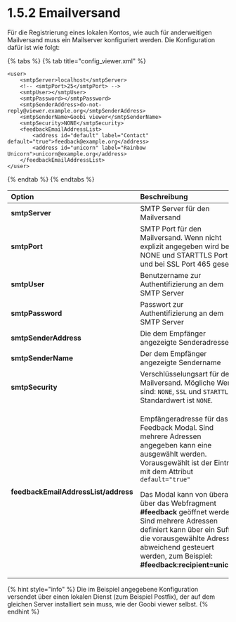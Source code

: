 # 1.5.2 Emailversand

Für die Registrierung eines lokalen Kontos, wie auch für anderweitigen Mailversand muss ein Mailserver konfiguriert werden. Die Konfiguration dafür ist wie folgt:

{% tabs %}
{% tab title="config\_viewer.xml" %}
```markup
<user>
    <smtpServer>localhost</smtpServer>
    <!-- <smtpPort>25</smtpPort> -->
    <smtpUser></smtpUser>
    <smtpPassword></smtpPassword>
    <smtpSenderAddress>do-not-reply@viewer.example.org</smtpSenderAddress>
    <smtpSenderName>Goobi viewer</smtpSenderName>
    <smtpSecurity>NONE</smtpSecurity>
    <feedbackEmailAddressList>
        <address id="default" label="Contact" default="true">feedback@example.org</address>
        <address id="unicorn" label="Rainbow Unicorn">unicorn@example.org</address>
    </feedbackEmailAddressList>
</user>
```
{% endtab %}
{% endtabs %}

<table>
  <thead>
    <tr>
      <th style="text-align:left">Option</th>
      <th style="text-align:left">Beschreibung</th>
    </tr>
  </thead>
  <tbody>
    <tr>
      <td style="text-align:left"><b>smtpServer</b>
      </td>
      <td style="text-align:left">SMTP Server f&#xFC;r den Mailversand</td>
    </tr>
    <tr>
      <td style="text-align:left"><b>smtpPort</b>
      </td>
      <td style="text-align:left">SMTP Port f&#xFC;r den Mailversand. Wenn nicht explizit angegeben wird
        bei NONE und STARTTLS Port 25 und bei SSL Port 465 gesetzt.</td>
    </tr>
    <tr>
      <td style="text-align:left"><b>smtpUser</b>
      </td>
      <td style="text-align:left">Benutzername zur Authentifizierung an dem SMTP Server</td>
    </tr>
    <tr>
      <td style="text-align:left"><b>smtpPassword</b>
      </td>
      <td style="text-align:left">Passwort zur Authentifizierung an dem SMTP Server</td>
    </tr>
    <tr>
      <td style="text-align:left"><b>smtpSenderAddress</b>
      </td>
      <td style="text-align:left">Die dem Empf&#xE4;nger angezeigte Senderadresse</td>
    </tr>
    <tr>
      <td style="text-align:left"><b>smtpSenderName</b>
      </td>
      <td style="text-align:left">Der dem Empf&#xE4;nger angezeigte Sendername</td>
    </tr>
    <tr>
      <td style="text-align:left"><b>smtpSecurity</b>
      </td>
      <td style="text-align:left">Verschl&#xFC;sselungsart f&#xFC;r den Mailversand. M&#xF6;gliche Werte
        sind: <code>NONE</code>, <code>SSL</code> und <code>STARTTLS</code>. Standardwert
        ist <code>NONE</code>.</td>
    </tr>
    <tr>
      <td style="text-align:left"><b>feedbackEmailAddressList/address</b>
      </td>
      <td style="text-align:left">
        <p>Empf&#xE4;ngeradresse f&#xFC;r das Feedback Modal. Sind mehrere Adressen
          angegeben kann eine ausgew&#xE4;hlt werden. Vorausgew&#xE4;hlt ist der
          Eintrag mit dem Attribut <code>default=&quot;true&quot;</code>
        </p>
        <p>Das Modal kann von &#xFC;berall &#xFC;ber das Webfragment <b>#feedback </b>ge&#xF6;ffnet
          werden. Sind mehrere Adressen definiert kann &#xFC;ber ein Suffix die vorausgew&#xE4;hlte
          Adresse abweichend gesteuert werden, zum Beispiel: <b>#feedback:recipient=unicorn</b>
        </p>
      </td>
    </tr>
  </tbody>
</table>

{% hint style="info" %}
Die im Beispiel angegebene Konfiguration versendet über einen lokalen Dienst \(zum Beispiel Postfix\), der auf dem gleichen Server installiert sein muss, wie der Goobi viewer selbst.
{% endhint %}

